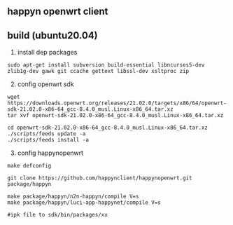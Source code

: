 ## happyn openwrt client


## build (ubuntu20.04)

1. install dep packages 
```
sudo apt-get install subversion build-essential libncurses5-dev zlib1g-dev gawk git ccache gettext libssl-dev xsltproc zip
```

2. config openwrt sdk

```
wget https://downloads.openwrt.org/releases/21.02.0/targets/x86/64/openwrt-sdk-21.02.0-x86-64_gcc-8.4.0_musl.Linux-x86_64.tar.xz
tar xvf openwrt-sdk-21.02.0-x86-64_gcc-8.4.0_musl.Linux-x86_64.tar.xz

cd openwrt-sdk-21.02.0-x86-64_gcc-8.4.0_musl.Linux-x86_64.tar.xz
./scripts/feeds update -a
./scripts/feeds install -a 
```

3. config happynopenwrt
```
make defconfig

git clone https://github.com/happynclient/happynopenwrt.git package/happyn

make package/happyn/n2n-happyn/compile V=s
make package/happyn/luci-app-happynet/compile V=s

#ipk file to sdk/bin/packages/xx
```
